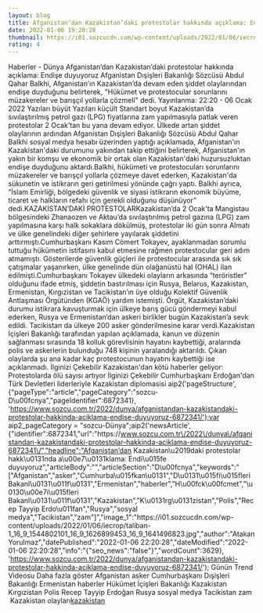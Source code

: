 ```yaml
--- 
layout: blog
title: Afganistan’dan Kazakistan’daki protestolar hakkında açıklama: Endişe duyuyoruz
date: 2022-01-06 19:20:28
thumbnail: https://i01.sozcucdn.com/wp-content/uploads/2022/01/06/iecrop/taliban-1_16_9_1544802101_16_9_1626899453_16_9_1641496823-670x371.jpg
rating: 4
---
```

   Haberler - Dünya Afganistan’dan Kazakistan’daki protestolar hakkında açıklama: Endişe duyuyoruz Afganistan Dışişleri Bakanlığı Sözcüsü Abdul Qahar Balkhi, Afganistan’ın Kazakistan’da devam eden şiddet olaylarından endişe duyduğunu belirterek, "Hükümet ve protestocular sorunlarını müzakereler ve barışçıl yollarla çözmeli" dedi.        Yayınlanma: 22:20 - 06 Ocak 2022                  Yazıları büyüt Yazıları küçült Standart boyut         Kazakistan’da sıvılaştırılmış petrol gazı (LPG) fiyatlarına zam yapılmasıyla patlak veren protestolar 2 Ocak’tan bu yana devam ediyor. Ülkede artan şiddet olaylarının ardından Afganistan Dışişleri Bakanlığı Sözcüsü Abdul Qahar Balkhi sosyal medya hesabı üzerinden yaptığı açıklamada, Afganistan'ın Kazakistan'daki durumunu yakından takip ettiğini belirterek, Afganistan'ın yakın bir komşu ve ekonomik bir ortak olan Kazakistan'daki huzursuzluktan endişe duyduğunu aktardı.Balkhi, hükümeti ve protestocuları sorunlarını müzakereler ve barışçıl yollarla çözmeye davet ederken, Kazakistan'da sükunetin ve istikrarın geri getirilmesi yönünde çağrı yaptı. Balkhi ayrıca, “İslam Emirliği, bölgedeki güvenlik ve siyasi istikrarın ekonomik büyüme, ticaret ve halkların refahı için gerekli olduğunu düşünüyor” dedi.KAZAKİSTAN’DAKİ PROTESTOLARKazakistan’da 2 Ocak’ta Mangistau bölgesindeki Zhanaozen ve Aktau’da sıvılaştırılmış petrol gazına (LPG) zam yapılmasına karşı halk sokaklara dökülmüş, protestolar iki gün sonra Almatı ve ülke genelindeki diğer şehirlere yayılarak şiddetini arttırmıştı.Cumhurbaşkanı Kasım Cömert Tokayev, ayaklanmadan sorumlu tuttuğu hükümetin istifasını kabul etmesine rağmen protestocular geri adım atmamıştı. Gösterilerde güvenlik güçleri ile protestocular arasında sık sık çatışmalar yaşanırken, ülke genelinde dün olağanüstü hal (OHAL) ilan edilmişti.Cumhurbaşkanı Tokayev ülkedeki olayların arkasında “teröristler” olduğunu ifade etmiş, şiddetin bastırılması için Rusya, Belarus, Kazakistan, Ermenistan, Kırgızistan ve Tacikistan’ın üye olduğu Kolektif Güvenlik Antlaşması Örgütünden (KGAÖ) yardım istemişti. Örgüt, Kazakistan’daki durumu istikrara kavuşturmak için ülkeye barış gücü göndermeyi kabul ederken, Rusya ve Ermenistan’dan askeri birlikler bugün Kazakistan’a sevk edildi. Tacikistan da ülkeye 200 asker gönderilmesine karar verdi.Kazakistan İçişleri Bakanlığı tarafından yapılan açıklamada, kanun ve düzenin sağlanması sırasında 18 kolluk görevlisinin hayatını kaybettiği, aralarında polis ve askerlerin bulunduğu 748 kişinin yaralandığı aktarıldı. Çıkan olaylarda şu ana kadar kaç protestocunun hayatını kaybettiği ise açıklanmadı.     İlginizi Çekebilir Kazakistan'dan kötü haberler geliyor: Protestolarda ölü sayısı artıyor      İlginizi Çekebilir Cumhurbaşkanı Erdoğan'dan Türk Devletleri liderleriyle Kazakistan diplomasisi  aip2('pageStructure', {"pageType":"article","pageCategory":"sozcu-D\u00fcnya","pageIdentifier":6872341}, 'https://www.sozcu.com.tr/2022/dunya/afganistandan-kazakistandaki-protestolar-hakkinda-aciklama-endise-duyuyoruz-6872341/');var aip2_pageCategory = "sozcu-Dünya";aip2('newsArticle', {"identifier":6872341,"url":"https:\/\/www.sozcu.com.tr\/2022\/dunya\/afganistandan-kazakistandaki-protestolar-hakkinda-aciklama-endise-duyuyoruz-6872341\/","headline":"Afganistan’dan Kazakistan\u2019daki protestolar hakk\u0131nda a\u00e7\u0131klama: Endi\u015fe duyuyoruz","articleBody":"","articleSection":"D\u00fcnya","keywords":"[\"Afganistan\",\"asker\",\"Cumhurba\\u015fkan\\u0131\",\"D\\u0131\\u015fi\\u015fleri Bakanl\\u0131\\u011f\\u0131\",\"Ermenistan\",\"haberler\",\"H\\u00fck\\u00fcmet\",\"\\u0130\\u00e7i\\u015fleri Bakanl\\u0131\\u011f\\u0131\",\"Kazakistan\",\"K\\u0131rg\\u0131zistan\",\"Polis\",\"Recep Tayyip Erdo\\u011fan\",\"Rusya\",\"sosyal medya\",\"Tacikistan\",\"zam\"]","image_1":"https:\/\/i01.sozcucdn.com\/wp-content\/uploads\/2022\/01\/06\/iecrop\/taliban-1_16_9_1544802101_16_9_1626899453_16_9_1641496823.jpg","author":"Atakan Yorulmaz","datePublished":"2022-01-06 22:20:28","dateModified":"2022-01-06 22:20:28","info":"{\"seo_news\":\"false\"}","wordCount":3629}, 'https://www.sozcu.com.tr/2022/dunya/afganistandan-kazakistandaki-protestolar-hakkinda-aciklama-endise-duyuyoruz-6872341/');  Günün Trend Videosu   Daha fazla göster   Afganistan asker Cumhurbaşkanı Dışişleri Bakanlığı Ermenistan haberler Hükümet İçişleri Bakanlığı Kazakistan Kırgızistan Polis Recep Tayyip Erdoğan Rusya sosyal medya Tacikistan zam   </br>&nbsp;Kazakistan olayları<a href="https://www.dental-ilan.org/">kazakistan</a>